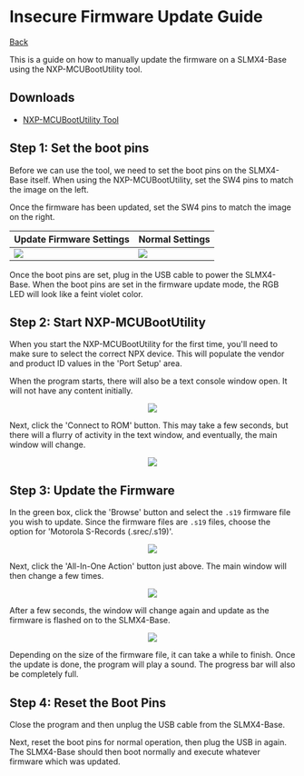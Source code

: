 # Insecure Firmware Update Guide

[Back](../)

This is a guide on how to manually update the firmware on a SLMX4-Base using the NXP-MCUBootUtility tool.

## Downloads
- [NXP-MCUBootUtility Tool](https://github.com/JayHeng/NXP-MCUBootUtility/releases)

## Step 1: Set the boot pins

Before we can use the tool, we need to set the boot pins on the SLMX4-Base itself.
When using the NXP-MCUBootUtility, set the SW4 pins to match the image on the
left.

Once the firmware has been updated, set the SW4 pins to match the image on the
right.

|Update Firmware Settings|Normal Settings|
|-|-|
|![](../images/firmware_update/slmx4_base_fw_update_boot_pins.jpg)|![](../images/firmware_update/slmx4_base_normal_boot_pins.jpg)|

Once the boot pins are set, plug in the USB cable to power the SLMX4-Base. When
the boot pins are set in the firmware update mode, the RGB LED will look like
a feint violet color.
 
## Step 2: Start NXP-MCUBootUtility

When you start the NXP-MCUBootUtility for the first time, you'll need to make
sure to select the correct NPX device. This will populate the vendor and product
ID values in the 'Port Setup' area.

When the program starts, there will also be a text console window open. It will
not have any content initially.

<p align="center">
  <img src="../images/firmware_update/boot_util_1.png" />
</p>

Next, click the 'Connect to ROM' button. This may take a few seconds, but there
will a flurry of activity in the text window, and eventually, the main window
will change.

<p align="center">
  <img src="../images/firmware_update/boot_util_2.png" />
</p>

## Step 3: Update the Firmware

In the green box, click the 'Browse' button and select the `.s19` firmware file
you wish to update. Since the firmware files are `.s19` files, choose the option
for 'Motorola S-Records (.srec/.s19)'.
<p align="center">
  <img src="../images/firmware_update/boot_util_3.png" />
</p>

Next, click the 'All-In-One Action' button just above. The main window will then
change a few times.

<p align="center">
  <img src="../images/firmware_update/boot_util_4.png" />
</p>

After a few seconds, the window will change again and update as the firmware is
flashed on to the SLMX4-Base.

<p align="center">
  <img src="../images/firmware_update/boot_util_5.png" />
</p>

Depending on the size of the firmware file, it can take a while to finish. Once
the update is done, the program will play a sound. The progress bar will also be
completely full.

## Step 4: Reset the Boot Pins

Close the program and then unplug the USB cable from the SLMX4-Base.

Next, reset the boot pins for normal operation, then plug the USB in again. The
SLMX4-Base should then boot normally and execute whatever firmware which was 
updated.

